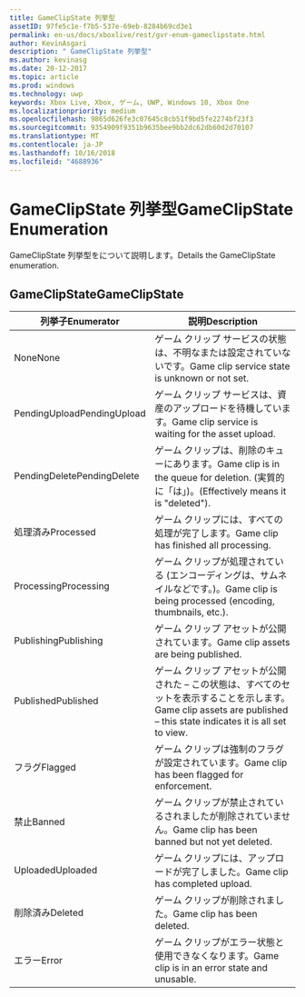 ```yaml
---
title: GameClipState 列挙型
assetID: 97fe5c1e-f7b5-537e-69eb-8284b69cd3e1
permalink: en-us/docs/xboxlive/rest/gvr-enum-gameclipstate.html
author: KevinAsgari
description: " GameClipState 列挙型"
ms.author: kevinasg
ms.date: 20-12-2017
ms.topic: article
ms.prod: windows
ms.technology: uwp
keywords: Xbox Live, Xbox, ゲーム, UWP, Windows 10, Xbox One
ms.localizationpriority: medium
ms.openlocfilehash: 9865d626fe3c07645c8cb51f9bd5fe2274bf23f3
ms.sourcegitcommit: 9354909f9351b9635bee9bb2dc62db60d2d70107
ms.translationtype: MT
ms.contentlocale: ja-JP
ms.lasthandoff: 10/16/2018
ms.locfileid: "4688936"
---
```

# <a name="gameclipstate-enumeration"></a><span data-ttu-id="ab126-104">GameClipState 列挙型</span><span class="sxs-lookup"><span data-stu-id="ab126-104">GameClipState Enumeration</span></span>
<span data-ttu-id="ab126-105">GameClipState 列挙型をについて説明します。</span><span class="sxs-lookup"><span data-stu-id="ab126-105">Details the GameClipState enumeration.</span></span> 
<a id="ID4ET"></a>

 
## <a name="gameclipstate"></a><span data-ttu-id="ab126-106">GameClipState</span><span class="sxs-lookup"><span data-stu-id="ab126-106">GameClipState</span></span>
 
| <b><span data-ttu-id="ab126-107">列挙子</span><span class="sxs-lookup"><span data-stu-id="ab126-107">Enumerator</span></span></b>| <b><span data-ttu-id="ab126-108">説明</span><span class="sxs-lookup"><span data-stu-id="ab126-108">Description</span></span></b>| 
| --- | --- | 
| <span data-ttu-id="ab126-109">None</span><span class="sxs-lookup"><span data-stu-id="ab126-109">None</span></span> | <span data-ttu-id="ab126-110">ゲーム クリップ サービスの状態は、不明なまたは設定されていないです。</span><span class="sxs-lookup"><span data-stu-id="ab126-110">Game clip service state is unknown or not set.</span></span>| 
| <span data-ttu-id="ab126-111">PendingUpload</span><span class="sxs-lookup"><span data-stu-id="ab126-111">PendingUpload</span></span> | <span data-ttu-id="ab126-112">ゲーム クリップ サービスは、資産のアップロードを待機しています。</span><span class="sxs-lookup"><span data-stu-id="ab126-112">Game clip service is waiting for the asset upload.</span></span>| 
| <span data-ttu-id="ab126-113">PendingDelete</span><span class="sxs-lookup"><span data-stu-id="ab126-113">PendingDelete</span></span> | <span data-ttu-id="ab126-114">ゲーム クリップは、削除のキューにあります。</span><span class="sxs-lookup"><span data-stu-id="ab126-114">Game clip is in the queue for deletion.</span></span> <span data-ttu-id="ab126-115">(実質的に「は」)。</span><span class="sxs-lookup"><span data-stu-id="ab126-115">(Effectively means it is "deleted").</span></span>| 
| <span data-ttu-id="ab126-116">処理済み</span><span class="sxs-lookup"><span data-stu-id="ab126-116">Processed</span></span> | <span data-ttu-id="ab126-117">ゲーム クリップには、すべての処理が完了します。</span><span class="sxs-lookup"><span data-stu-id="ab126-117">Game clip has finished all processing.</span></span>| 
| <span data-ttu-id="ab126-118">Processing</span><span class="sxs-lookup"><span data-stu-id="ab126-118">Processing</span></span>| <span data-ttu-id="ab126-119">ゲーム クリップが処理されている (エンコーディングは、サムネイルなどです。)。</span><span class="sxs-lookup"><span data-stu-id="ab126-119">Game clip is being processed (encoding, thumbnails, etc.).</span></span>| 
| <span data-ttu-id="ab126-120">Publishing</span><span class="sxs-lookup"><span data-stu-id="ab126-120">Publishing</span></span>| <span data-ttu-id="ab126-121">ゲーム クリップ アセットが公開されています。</span><span class="sxs-lookup"><span data-stu-id="ab126-121">Game clip assets are being published.</span></span>| 
| <span data-ttu-id="ab126-122">Published</span><span class="sxs-lookup"><span data-stu-id="ab126-122">Published</span></span>| <span data-ttu-id="ab126-123">ゲーム クリップ アセットが公開された – この状態は、すべてのセットを表示することを示します。</span><span class="sxs-lookup"><span data-stu-id="ab126-123">Game clip assets are published – this state indicates it is all set to view.</span></span>| 
| <span data-ttu-id="ab126-124">フラグ</span><span class="sxs-lookup"><span data-stu-id="ab126-124">Flagged</span></span>| <span data-ttu-id="ab126-125">ゲーム クリップは強制のフラグが設定されています。</span><span class="sxs-lookup"><span data-stu-id="ab126-125">Game clip has been flagged for enforcement.</span></span>| 
| <span data-ttu-id="ab126-126">禁止</span><span class="sxs-lookup"><span data-stu-id="ab126-126">Banned</span></span>| <span data-ttu-id="ab126-127">ゲーム クリップが禁止されているされましたが削除されていません。</span><span class="sxs-lookup"><span data-stu-id="ab126-127">Game clip has been banned but not yet deleted.</span></span>| 
| <span data-ttu-id="ab126-128">Uploaded</span><span class="sxs-lookup"><span data-stu-id="ab126-128">Uploaded</span></span>| <span data-ttu-id="ab126-129">ゲーム クリップには、アップロードが完了しました。</span><span class="sxs-lookup"><span data-stu-id="ab126-129">Game clip has completed upload.</span></span>| 
| <span data-ttu-id="ab126-130">削除済み</span><span class="sxs-lookup"><span data-stu-id="ab126-130">Deleted</span></span>| <span data-ttu-id="ab126-131">ゲーム クリップが削除されました。</span><span class="sxs-lookup"><span data-stu-id="ab126-131">Game clip has been deleted.</span></span>| 
| <span data-ttu-id="ab126-132">エラー</span><span class="sxs-lookup"><span data-stu-id="ab126-132">Error</span></span>| <span data-ttu-id="ab126-133">ゲーム クリップがエラー状態と使用できなくなります。</span><span class="sxs-lookup"><span data-stu-id="ab126-133">Game clip is in an error state and unusable.</span></span>| 
  